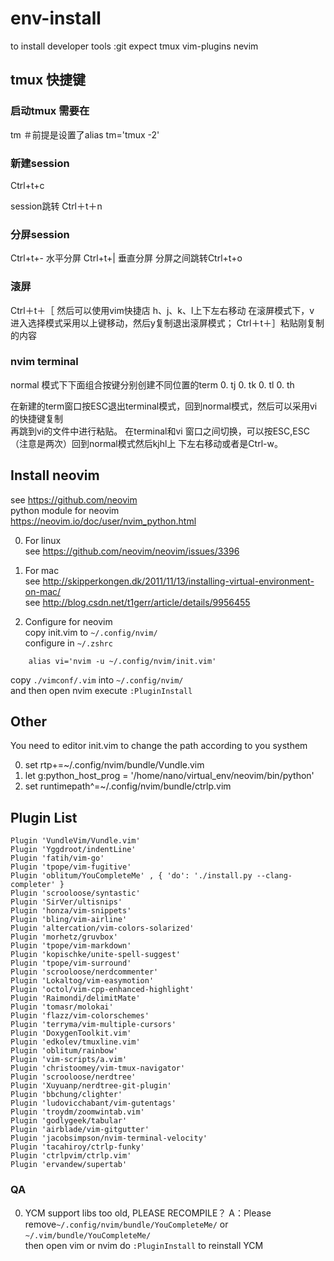 # env-install
to install developer tools :git expect tmux vim-plugins nevim

## tmux 快捷键
### 启动tmux 需要在
tm ＃前提是设置了alias tm='tmux -2'

### 新建session
Ctrl+t+c 

session跳转
Ctrl＋t＋n  
### 分屏session
Ctrl+t+- 水平分屏
Ctrl+t+| 垂直分屏
分屏之间跳转Ctrl+t+o

### 滚屏
Ctrl＋t＋［
然后可以使用vim快捷店 h、j、k、l上下左右移动
在滚屏模式下，v 进入选择模式采用以上键移动，然后y复制退出滚屏模式；
Ctrl＋t＋］粘贴刚复制的内容

### nvim terminal
normal 模式下下面组合按键分别创建不同位置的term
0. <leader>tj
0. <leader>tk
0. <leader>tl
0. <leader>th

在新建的term窗口按ESC退出terminal模式，回到normal模式，然后可以采用vi的快捷键复制  
再跳到vi的文件中进行粘贴。
在terminal和vi 窗口之间切换，可以按ESC,ESC（注意是两次）回到normal模式然后kjhl上
下左右移动或者是Ctrl-w。

## Install neovim  
see https://github.com/neovim  
python module for neovim  
https://neovim.io/doc/user/nvim_python.html  

0. For linux  
see https://github.com/neovim/neovim/issues/3396  

0. For mac  
  see  http://skipperkongen.dk/2011/11/13/installing-virtual-environment-on-mac/  
  see  http://blog.csdn.net/t1gerr/article/details/9956455  

0. Configure for neovim  
copy init.vim to `~/.config/nvim/`  
configure in `~/.zshrc`  
```shell  
    alias vi='nvim -u ~/.config/nvim/init.vim'  
```
copy `./vimconf/.vim` into `~/.config/nvim/`  
and then open nvim execute `:PluginInstall`   

## Other
You need to editor init.vim to change the path according to you systhem

0. set rtp+=~/.config/nvim/bundle/Vundle.vim
0. let g:python_host_prog = '/home/nano/virtual_env/neovim/bin/python'
0. set runtimepath^=~/.config/nvim/bundle/ctrlp.vim

## Plugin List 
```shell
Plugin 'VundleVim/Vundle.vim'
Plugin 'Yggdroot/indentLine'
Plugin 'fatih/vim-go'
Plugin 'tpope/vim-fugitive'
Plugin 'oblitum/YouCompleteMe' , { 'do': './install.py --clang-completer' }
Plugin 'scrooloose/syntastic'
Plugin 'SirVer/ultisnips'
Plugin 'honza/vim-snippets'
Plugin 'bling/vim-airline'
Plugin 'altercation/vim-colors-solarized'
Plugin 'morhetz/gruvbox'
Plugin 'tpope/vim-markdown'
Plugin 'kopischke/unite-spell-suggest'
Plugin 'tpope/vim-surround'
Plugin 'scrooloose/nerdcommenter'
Plugin 'Lokaltog/vim-easymotion'
Plugin 'octol/vim-cpp-enhanced-highlight'
Plugin 'Raimondi/delimitMate'
Plugin 'tomasr/molokai'
Plugin 'flazz/vim-colorschemes'
Plugin 'terryma/vim-multiple-cursors'
Plugin 'DoxygenToolkit.vim'
Plugin 'edkolev/tmuxline.vim'
Plugin 'oblitum/rainbow'
Plugin 'vim-scripts/a.vim'
Plugin 'christoomey/vim-tmux-navigator'
Plugin 'scrooloose/nerdtree'
Plugin 'Xuyuanp/nerdtree-git-plugin'
Plugin 'bbchung/clighter'
Plugin 'ludovicchabant/vim-gutentags'
Plugin 'troydm/zoomwintab.vim'
Plugin 'godlygeek/tabular'
Plugin 'airblade/vim-gitgutter'
Plugin 'jacobsimpson/nvim-terminal-velocity'
Plugin 'tacahiroy/ctrlp-funky'
Plugin 'ctrlpvim/ctrlp.vim'
Plugin 'ervandew/supertab'
```
### QA
0. YCM support libs too old, PLEASE RECOMPILE？
 A：Please remove`~/.config/nvim/bundle/YouCompleteMe/` or `~/.vim/bundle/YouCompleteMe/`  
    then open vim or nvim do `:PluginInstall` to reinstall YCM

